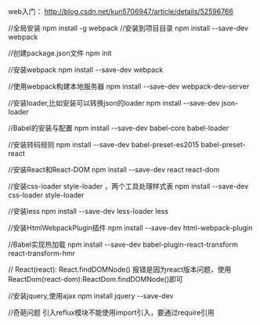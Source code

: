 web入门：
http://blog.csdn.net/kun5706947/article/details/52596766

//全局安装
npm install -g webpack
//安装到项目目录
npm install --save-dev webpack


//创建package.json文件
npm init

//安装webpack
npm install --save-dev webpack

//使用webpack构建本地服务器
npm install --save-dev webpack-dev-server

//安装loader,比如安装可以转换json的loader
npm install --save-dev json-loader

//Babel的安装与配置
npm install --save-dev babel-core babel-loader 

//安装转码规则
npm install --save-dev babel-preset-es2015 babel-preset-react

//安装React和React-DOM
npm install --save-dev react react-dom

//安装css-loader style-loader ，两个工具处理样式表
npm install --save-dev css-loader style-loader

//安装less
npm install --save-dev less-loader less

//安装HtmlWebpackPlugin插件
npm install --save-dev html-webpack-plugin

//Babel实现热加载
npm install --save-dev babel-plugin-react-transform react-transform-hmr

// React(react): React.findDOMNode() 报错是因为react版本问题，使用ReactDom(react-dom):ReactDom.findDOMNode()即可

//安装jquery,使用ajax
npm install jquery --save-dev

//奇葩问题
引入reflux模块不能使用import引入，要通过require引用
